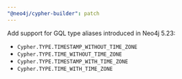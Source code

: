 ```yaml
---
"@neo4j/cypher-builder": patch
---
```


Add support for GQL type aliases introduced in Neo4j 5.23:

-   `Cypher.TYPE.TIMESTAMP_WITHOUT_TIME_ZONE`
-   `Cypher.TYPE.TIME_WITHOUT_TIME_ZONE`
-   `Cypher.TYPE.TIMESTAMP_WITH_TIME_ZONE`
-   `Cypher.TYPE.TIME_WITH_TIME_ZONE`
